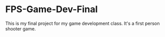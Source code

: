 # FPS-Game-Dev-Final
 This is my final project for my game development class. It's a first person shooter game.
